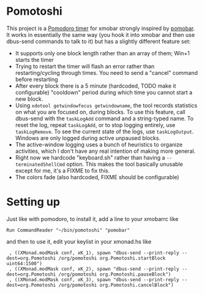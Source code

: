 # Pomotoshi

This project is a [Pomodoro timer](https://www.raptitude.com/2021/11/how-to-do-things/)
for xmobar strongly inspired by [pomobar](https://github.com/rlcintra/pomobar). It
works in essentially the same way (you hook it into xmobar and then use dbus-send
commands to talk to it) but has a slightly different feature set:

* It supports only one block length rather than an array of them; Win+1 starts the timer
* Trying to restart the timer will flash an error rather than restarting/cycling through times.
  You need to send a "cancel" command before restarting
* After every block there is a 5 minute (hardcoded, TODO make it configurable) "cooldown"
  period during which time you cannot start a new block.
* Using `xdotool getwindowfocus getwindowname`, the tool records statistics on what you
  are focused on, during blocks. To use this feature, call dbus-send with the `taskLogAdd`
  command and a string-typed name. To reset the log, repeat `taskLogAdd`, or to stop
  logging entirely, use `taskLogRemove`. To see the current state of the logs, use
  `taskLogOutput`. Windows are only logged during active unpaused blocks.
* The active-window logging uses a bunch of heuristics to organize activities, which
  I don't have any real intention of making more general.
* Right now we hardcode "keyboard.sh" rather than having a `--terminatedShellCmd` option.
  This makes the tool basically unusable except for me, it's a FIXME to fix this.
* The colors fade (also hardcoded, FIXME should be configurable)

# Setting up

Just like with pomodoro, to install it, add a line to your xmobarrc like

    Run CommandReader "~/bin/pomotoshi" "pomobar"

and then to use it, edit your keylist in your xmonad.hs like

     , ((XMonad.modMask conf, xK_1), spawn "dbus-send --print-reply --dest=org.Pomotoshi /org/pomotoshi org.Pomotoshi.startBlock uint64:1500")
     , ((XMonad.modMask conf, xK_2), spawn "dbus-send --print-reply --dest=org.Pomotoshi /org/pomotoshi org.Pomotoshi.pauseBlock")
     , ((XMonad.modMask conf, xK_3), spawn "dbus-send --print-reply --dest=org.Pomotoshi /org/pomotoshi org.Pomotoshi.cancelBlock")


